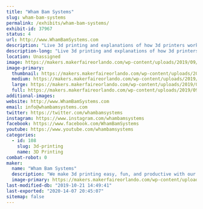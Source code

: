 ```yaml
---
title: "Wham Bam Systems"
slug: wham-bam-systems
permalink: /exhibits/wham-bam-systems/
exhibit-id: 37967
status: 4
url: http://www.WhamBamSystems.com
description: "Live 3d printing and explanations of how 3d printers work with a 3d printed souvenir for the kids to take away. "
description-long: "Live 3d printing and explanations of how 3d printers work with a 3d printed souvenir for the kids to take away. Raffles and giveaways with no purchase necessary. Demonstrations of how our products work in live 3d printing situations."
location: Unassigned
image: https://makers.makerfaireorlando.com/wp-content/uploads/2019/09/cover2-1024x447.png
image-primary:
  thumbnail: https://makers.makerfaireorlando.com/wp-content/uploads/2019/09/cover2-150x150.png
  medium: https://makers.makerfaireorlando.com/wp-content/uploads/2019/09/cover2-300x131.png
  large: https://makers.makerfaireorlando.com/wp-content/uploads/2019/09/cover2-1024x447.png
  full: https://makers.makerfaireorlando.com/wp-content/uploads/2019/09/cover2.png
additional-images:
website: http://www.WhamBamSystems.com
email: info@whambamsystems.com
twitter: https://twitter.com/whambamsystems
instagram: https://www.instagram.com/whambamsystems
facebook: https://www.facebook.com/WhamBamSystems
youtube: https://www.youtube.com/whambamsystems
categories:
  - id: 108
    slug: 3d-printing
    name: 3D Printing
combat-robot: 0
maker:
  name: "Wham Bam Systems"
  description: "We make 3d printing easy, fun, and productive with our 3d printer accessories."
  image-primary: https://makers.makerfaireorlando.com/wp-content/uploads/2019/09/whambamhorizshadowsmall.jpg
last-modified-db: "2019-10-21 14:49:41"
last-exported: "2020-14-07 20:45:07"
sitemap: false
---
```

